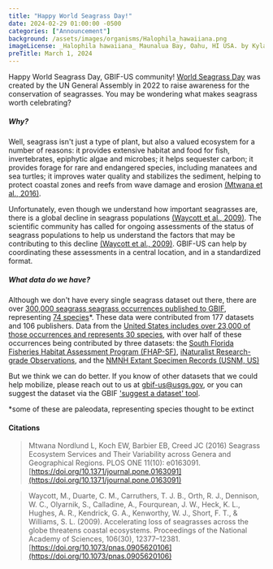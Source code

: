 ```yaml
---
title: "Happy World Seagrass Day!" 
date: 2024-02-29 01:00:00 -0500 
categories: ["Announcement"] 
background: /assets/images/organisms/Halophila_hawaiiana.png
imageLicense: _Halophila hawaiiana_ Maunalua Bay, Oahu, HI USA. by Kyla Richards, [CC0](https://creativecommons.org/publicdomain/zero/1.0/)
preTitle: March 1, 2024
---
```


Happy World Seagrass Day, GBIF-US community! [World Seagrass Day](https://www.un.org/en/observances/seagrass-day) was created by the UN General Assembly in 2022 to raise awareness for the conservation of seagrasses. You may be wondering what makes seagrass worth celebrating? 

##### Why?
Well, seagrass isn't just a type of plant, but also a valued ecosystem for a number of reasons: it provides extensive habitat and food for fish, invertebrates, epiphytic algae and microbes; it helps sequester carbon; it provides forage for rare and endangered species, including manatees and sea turtles; it improves water quality and stabilizes the sediment, helping to protect coastal zones and reefs from wave damage and erosion [(Mtwana et al., 2016)](https://doi.org/10.1371/journal.pone.0163091). 

Unfortunately, even though we understand how important seagrasses are, there is a global decline in seagrass populations [(Waycott et al., 2009)](https://doi.org/10.1073/pnas.0905620106 ). The scientific community has called for ongoing assessments of the status of seagrass populations to help us understand the factors that may be contributing to this decline [(Waycott et al., 2009)](https://doi.org/10.1073/pnas.0905620106 ). GBIF-US can help by coordinating these assessments in a central location, and in a standardized format. 

##### What data do we have?
Although we don't have every single seagrass dataset out there, there are over [300,000 seagrass seagrass occurrences published to GBIF]((https://www.gbif.org/occurrence/charts?taxon_key=2863960&taxon_key=2864083&taxon_key=2864082&taxon_key=2863952&taxon_key=2866112&taxon_key=2866030&taxon_key=2768016&taxon_key=2864050&taxon_key=2864092&taxon_key=2864073&taxon_key=2864085&occurrence_status=present)), representing [74 species](https://www.gbif.org/occurrence/taxonomy?taxon_key=2863960&taxon_key=2864083&taxon_key=2864082&taxon_key=2863952&taxon_key=2866112&taxon_key=2866030&taxon_key=2768016&taxon_key=2864050&taxon_key=2864092&taxon_key=2864073&taxon_key=2864085&occurrence_status=present)\*. These data were contributed from 177 datasets and 106 publishers. Data from the [United States includes over 23,000 of those occurrences and represents 30 species](https://www.gbif.us/data/?occurrenceStatus=PRESENT&taxonKey=2863960&taxonKey=2864083&taxonKey=2864082&taxonKey=2863952&taxonKey=2866112&taxonKey=2866030&taxonKey=2768016&taxonKey=2864050&taxonKey=2864092&taxonKey=2864073&taxonKey=2864085&view=TABLE), with over half of these occurrences being contributed by three datasets: the [South Florida Fisheries Habitat Assessment Program (FHAP-SF)](https://www.gbif.org/dataset/85190109-1194-4273-818f-c7cb937a20ea), [iNaturalist Research-grade Observations](https://www.gbif.org/dataset/50c9509d-22c7-4a22-a47d-8c48425ef4a7), and the [NMNH Extant Specimen Records (USNM, US)](https://www.gbif.org/dataset/821cc27a-e3bb-4bc5-ac34-89ada245069d)

But we think we can do better. If you know of other datasets that we could help mobilize, please reach out to us at gbif-us@usgs.gov, or you can suggest the dataset via the GBIF ['suggest a dataset' tool](https://www.gbif.org/suggest-dataset).

\*some of these are paleodata, representing species thought to be extinct

#### Citations

> Mtwana Nordlund L, Koch EW, Barbier EB, Creed JC (2016) Seagrass Ecosystem Services and Their Variability across Genera and Geographical Regions. PLOS ONE 11(10): e0163091. [https://doi.org/10.1371/journal.pone.0163091](https://doi.org/10.1371/journal.pone.0163091)

> Waycott, M., Duarte, C. M., Carruthers, T. J. B., Orth, R. J., Dennison, W. C., Olyarnik, S., Calladine, A., Fourqurean, J. W., Heck, K. L., Hughes, A. R., Kendrick, G. A., Kenworthy, W. J., Short, F. T., & Williams, S. L. (2009). Accelerating loss of seagrasses across the globe threatens coastal ecosystems. Proceedings of the National Academy of Sciences, 106(30), 12377–12381. [https://doi.org/10.1073/pnas.0905620106](https://doi.org/10.1073/pnas.0905620106)